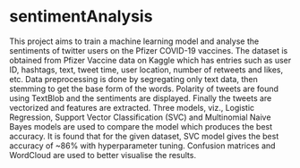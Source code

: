 # sentimentAnalysis

This project aims to train a machine learning model and analyse the sentiments of twitter users on the Pfizer COVID-19 vaccines. The dataset is obtained from Pfizer Vaccine data on Kaggle which has entries such as user ID, hashtags, text, tweet time, user location, number of retweets and likes, etc.
Data preprocessing is done by segregating only text data, then stemming to get the base form of the words. Polarity of tweets are found using TextBlob and the sentiments are displayed. Finally the tweets are vectorized and features are extracted.
Three models, viz., Logistic Regression, Support Vector Classification (SVC) and Multinomial Naive Bayes models are used to compare the model which produces the best accuracy. It is found that for the given dataset, SVC model gives the best accuracy of ~86% with hyperparameter tuning.
Confusion matrices and WordCloud are used to better visualise the results.
